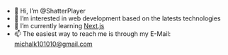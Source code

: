 - 👋 Hi, I’m @ShatterPlayer
- 👀 I’m interested in web development based on the latests technologies
- 🌱 I’m currently learning [Next.js](https://nextjs.org/)
- 📫 The easiest way to reach me is through my E-Mail: michalk101010@gmail.com

<!---
ShatterPlayer/ShatterPlayer is a ✨ special ✨ repository because its `README.md` (this file) appears on your GitHub profile.
You can click the Preview link to take a look at your changes.
--->
